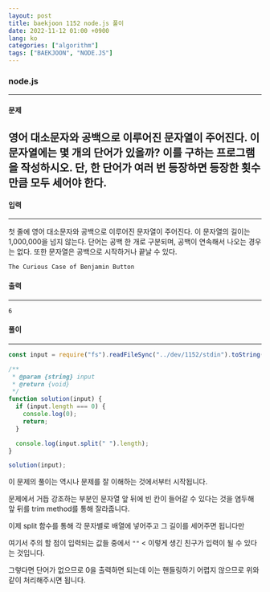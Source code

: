 ```yaml
---
layout: post
title: baekjoon 1152 node.js 풀이
date: 2022-11-12 01:00 +0900
lang: ko
categories: ["algorithm"]
tags: ["BAEKJOON", "NODE.JS"]
---
```


###  node.js 

--- 

#### 문제 
영어 대소문자와 공백으로 이루어진 문자열이 주어진다. 이 문자열에는 몇 개의 단어가 있을까? 이를 구하는 프로그램을 작성하시오. 단, 한 단어가 여러 번 등장하면 등장한 횟수만큼 모두 세어야 한다.
--- 

#### 입력
--- 
첫 줄에 영어 대소문자와 공백으로 이루어진 문자열이 주어진다. 이 문자열의 길이는 1,000,000을 넘지 않는다. 단어는 공백 한 개로 구분되며, 공백이 연속해서 나오는 경우는 없다. 또한 문자열은 공백으로 시작하거나 끝날 수 있다.
```
The Curious Case of Benjamin Button
```
#### 출력
--- 

```
6
```
#### 풀이
--- 

```js
const input = require("fs").readFileSync("../dev/1152/stdin").toString().trim();

/**
 * @param {string} input
 * @return {void}
 */
function solution(input) {
  if (input.length === 0) {
    console.log(0);
    return;
  }

  console.log(input.split(" ").length);
}

solution(input);

```

이 문제의 풀이는 역시나 문제를 잘 이해하는 것에서부터 시작됩니다.

문제에서 거듭 강조하는 부분인 문자열 앞 뒤에 빈 칸이 들어갈 수 있다는 것을 염두해 앞 뒤를 trim method를 통해 잘라줍니다.

이제 split 함수를 통해 각 문자별로 배열에 넣어주고 그 길이를 세어주면 됩니다만

여기서 주의 할 점이 입력되는 값들 중에서 `""` < 이렇게 생긴 친구가 입력이 될 수 있다는 것입니다.


그렇다면 단어가 없으므로 0을 출력하면 되는데 이는 핸들링하기 어렵지 않으므로 위와 같이 처리해주시면 됩니다.